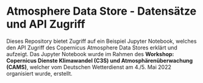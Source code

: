 # Atmosphere Data Store - Datensätze und API Zugriff

Dieses Repository bietet Zugriff auf ein Beispiel Jupyter Notebook, welches den API Zugriff des Copernicus Atmosphere Data Stores erklärt und aufzeigt. Das Jupyter Notebook wurde im Rahmen des **Workshop: Copernicus Dienste Klimawandel (C3S) und Atmosphärenüberwachung (CAMS)**, welcher vom Deutschen Wetterdienst am 4./5. Mai 2022 organisiert wurde, erstellt.

